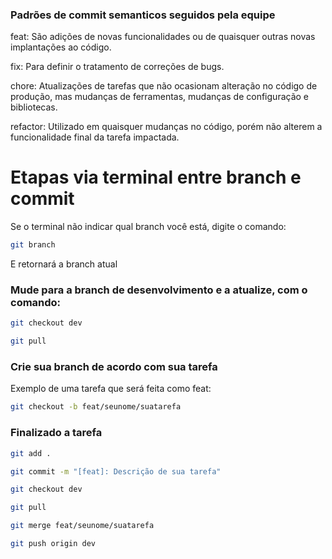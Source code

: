 ### Padrões de commit semanticos seguidos pela equipe

feat: São adições de novas funcionalidades ou de quaisquer outras novas implantações ao código.

fix: Para definir o tratamento de correções de bugs.

chore: Atualizações de tarefas que não ocasionam alteração no código de produção, mas mudanças de ferramentas, mudanças de configuração e bibliotecas.

refactor: Utilizado em quaisquer mudanças no código, porém não alterem a funcionalidade final da tarefa impactada.

# Etapas via terminal entre branch e commit

Se o terminal não indicar qual branch você está, digite o comando:

```bash
git branch
```

E retornará a branch atual

### Mude para a branch de desenvolvimento e a atualize, com o comando:

```bash
git checkout dev
```

```bash
git pull
```

### Crie sua branch de acordo com sua tarefa

Exemplo de uma tarefa que será feita como feat:

```bash
git checkout -b feat/seunome/suatarefa
```

### Finalizado a tarefa

```bash
git add .
```

```bash
git commit -m "[feat]: Descrição de sua tarefa"
```

```bash
git checkout dev
```

```bash
git pull
```

```bash
git merge feat/seunome/suatarefa
```

```bash
git push origin dev
```
